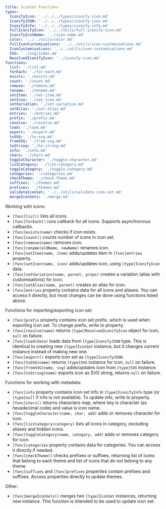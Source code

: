 ```yaml
title: IconSet Functions
types:
  IconifyIcon: '../../../types/iconify-icon.md'
  IconifyJSON: '../../../types/iconify-json.md'
  IconifyInfo: '../../../types/iconify-info.md'
  FullIconifyIcon: '../../utils/full-iconify-icon.md'
  IconifyIconName: '../icon-name.md'
  Color: '../../utils/color.md'
  FullIconCustomisations: '../../utils/icon-customisations.md'
  IconCustomisations: '../../utils/icon-customisations.md'
  SVG: '../svg/index.md'
  ResolvedIconifyIcon: '../iconify-icon.md'
functions:
  list: './list.md'
  forEach: './for-each.md'
  exists: './exists.md'
  count: './count.md'
  remove: './remove.md'
  rename: './rename.md'
  setItem: './set-item.md'
  setIcon: './set-icon.md'
  setVariation: './set-variation.md'
  setAlias: './set-alias.md'
  entries: './entries.md'
  prefix: './prefix.md'
  resolve: './resolve.md'
  load: './load.md'
  export: './export.md'
  toSVG: './to-svg.md'
  fromSVG: './from-svg.md'
  toString: './to-string.md'
  info: './info.md'
  chars: './chars.md'
  toggleCharacter: './toggle-character.md'
  listCategory: './list-category.md'
  toggleCategory: './toggle-category.md'
  categories: './categories.md'
  checkTheme: './check-theme.md'
  suffixes: './themes.md'
  prefixes: './themes.md'
  validateIconSet: '../../utils/validate-icon-set.md'
  mergeIconSets: './merge.md'
```

Working with icons:

- `[func]list()` lists all icons.
- `[func]forEach()` runs callback for all icons. Supports asynchronous callbacks.
- `[func]exists(name)` checks if icon exists.
- `[func]count()` counts number of icons in icon set.
- `[func]remove(name)` removes icon.
- `[func]rename(oldName, newName)` renames icon.
- `[func]setItem(name, item)` adds/updates item in `[func]entries` property.
- `[func]setIcon(name, icon)` adds/updates icon, using `[type]IconifyIcon` data.
- `[func]setVariation(name, parent, props)` creates a variation (alias with customisations) for icon.
- `[func]setAlias(name, parent)` creates an alias for icon.
- `[func]entries` property contains data for all icons and aliases. You can access it directly, but most changes can be done using functions listed above.

Functions for importing/exporting icon set:

- `[func]prefix` property contains icon set prefix, which is used when exporting icon set. To change prefix, write to property.
- `[func]resolve(name)` returns `[type]ResolvedIconifyIcon` object for icon, `null` on failure.
- `[func]load(data)` loads data from `[type]IconifyJSON` type. This is identical to creating new `[type]IconSet` instance, but it changes current instance instead of making new one.
- `[func]export()` exports icon set as `[type]IconifyJSON`.
- `[func]toSVG(name)` returns `[type]SVG` instance for icon, `null` on failure.
- `[func]fromSVG(name, svg)` adds/updates icon from `[type]SVG` instance.
- `[func]toString(name)` exports icon as SVG string, returns `null` on failure.

Functions for working with metadata:

- `[func]info` property contains icon set info in `[type]IconifyInfo` type (or `[type]null` if info is not available). To update info, write to property.
- `[func]chars()` returns characters map, where key is character (as hexadecimal code) and value is icon name.
- `[func]toggleCharacter(name, char, add)` adds or removes character for icon.
- `[func]listCategory(category)` lists all icons in category, excluding aliases and hidden icons.
- `[func]toggleCategory(name, category, add)` adds or removes category for icon.
- `[func]categories` property contains data for categories. You can access it directly if needed.
- `[func]checkTheme()` checks prefixes or suffixes, returning list of icons that belong to each theme and list of icons that do not belong to any theme.
- `[func]suffixes` and `[func]prefixes` properties contain prefixes and suffixes. Access properties directly to update themes.

Other:

- `[func]mergeIconSets()` merges two `[type]IconSet` instances, returning new instance. This function is intended to be used to update icon set.
